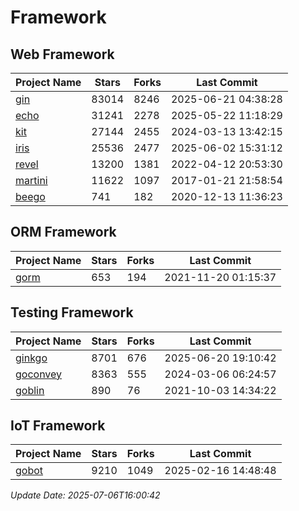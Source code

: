 # Framework

## Web Framework
| Project Name | Stars | Forks | Last Commit |
| ------------ | ----- | ----- | ----------- |
| [gin](https://github.com/gin-gonic/gin) | 83014 | 8246 | 2025-06-21 04:38:28 |
| [echo](https://github.com/labstack/echo) | 31241 | 2278 | 2025-05-22 11:18:29 |
| [kit](https://github.com/go-kit/kit) | 27144 | 2455 | 2024-03-13 13:42:15 |
| [iris](https://github.com/kataras/iris) | 25536 | 2477 | 2025-06-02 15:31:12 |
| [revel](https://github.com/revel/revel) | 13200 | 1381 | 2022-04-12 20:53:30 |
| [martini](https://github.com/go-martini/martini) | 11622 | 1097 | 2017-01-21 21:58:54 |
| [beego](https://github.com/astaxie/beego) | 741 | 182 | 2020-12-13 11:36:23 |

## ORM Framework
| Project Name | Stars | Forks | Last Commit |
| ------------ | ----- | ----- | ----------- |
| [gorm](https://github.com/jinzhu/gorm) | 653 | 194 | 2021-11-20 01:15:37 |

## Testing Framework
| Project Name | Stars | Forks | Last Commit |
| ------------ | ----- | ----- | ----------- |
| [ginkgo](https://github.com/onsi/ginkgo) | 8701 | 676 | 2025-06-20 19:10:42 |
| [goconvey](https://github.com/smartystreets/goconvey) | 8363 | 555 | 2024-03-06 06:24:57 |
| [goblin](https://github.com/franela/goblin) | 890 | 76 | 2021-10-03 14:34:22 |

## IoT Framework
| Project Name | Stars | Forks | Last Commit |
| ------------ | ----- | ----- | ----------- |
| [gobot](https://github.com/hybridgroup/gobot) | 9210 | 1049 | 2025-02-16 14:48:48 |

*Update Date: 2025-07-06T16:00:42*